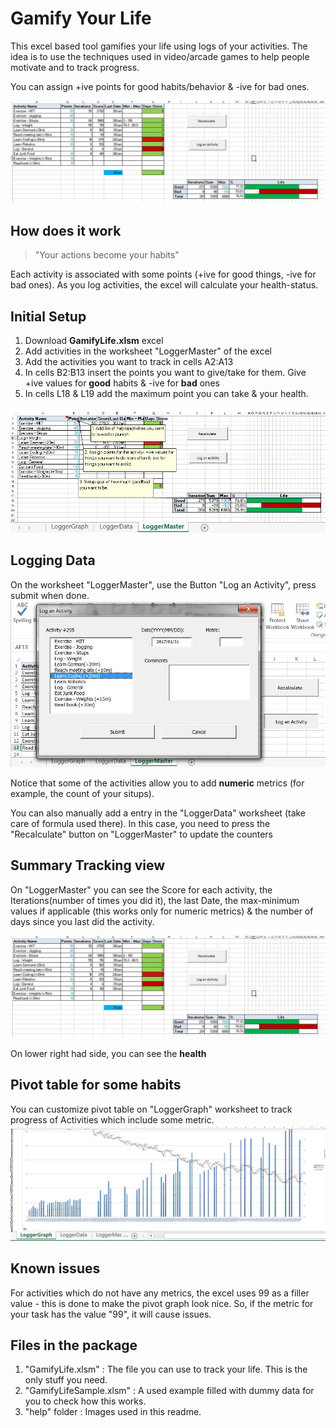 # Gamify Your Life

This excel based tool gamifies your life using logs of your activities. The idea is to use the techniques used in video/arcade games to help people motivate and to track progress.

You can assign +ive points for good habits/behavior & -ive for bad ones. 

![alt text](https://github.com/arun-ks/GamifyLife/blob/master/help/Instruction03.jpg "Summary View")

## How does it work

> "Your actions become your habits"

Each activity is associated with some points (+ive for good things, -ive for bad ones). As you log activities, the excel will calculate your health-status. 


## Initial Setup 
1. Download **GamifyLife.xlsm** excel 
2. Add activities in the worksheet "LoggerMaster" of the excel
  1. Add the activities you want to track in cells A2:A13
  2. In cells B2:B13 insert the points you want to give/take for them. Give +ive values for **good** habits & -ive for **bad** ones
  3. In cells L18 & L19 add the maximum point you can take & your health.

![alt text](https://github.com/arun-ks/GamifyLife/blob/master/help/Instruction01.jpg "Setup Habits")

## Logging Data
On the worksheet "LoggerMaster", use the Button "Log an Activity", press submit when done.
![alt text](https://github.com/arun-ks/GamifyLife/blob/master/help/Instruction02.jpg "Logging an Activity")

Notice that some of the activities allow you to add **numeric** metrics (for example, the count of your situps).

You can also manually add a entry in the "LoggerData" worksheet (take care of formula used there). In this case, you need to press the "Recalculate" button on "LoggerMaster" to update the counters 

## Summary Tracking view
On "LoggerMaster" you can see the Score for each activity, the Iterations(number of times you did it), the last Date, the max-minimum values if applicable (this works only for numeric metrics) & the number of days since you last did the activity.

![alt text](https://github.com/arun-ks/GamifyLife/blob/master/help/Instruction03.jpg "Summary View")

On lower right had side, you can see the **health**

## Pivot table for some habits
You can customize pivot table on "LoggerGraph" worksheet to track progress of Activities which include some metric.
![alt text](https://github.com/arun-ks/GamifyLife/blob/master/help/Instruction04.jpg "Pivot Graph")

## Known issues 
For activities which do not have any metrics, the excel uses 99 as a filler value - this is done to make the pivot graph look nice.
So, if the metric for your task has the value "99", it will cause issues.

## Files in the package
1. "GamifyLife.xlsm" : The file you can use to track your life. This is the only stuff you need.
2. "GamifyLifeSample.xlsm" : A used example filled with dummy data for you to check how this works.
3. "help" folder : Images used in this readme.

